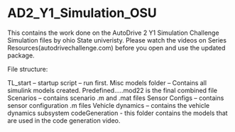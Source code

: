 # AD2_Y1_Simulation_OSU

This contains the work done on the AutoDrive 2 Y1 Simulation Challenge Simulation files by ohio State univeristy.
Please watch the videos on Series Resources(autodrivechallenge.com) before you open and use the updated package.

File structure:

TL_start – startup script – run first. 
Misc models folder – Contains all simulink models created. Predefined.....mod22 is the final combined file
Scenarios – contains scenario .m and .mat files
Sensor Configs – contains sensor configuration .m files
Vehicle dynamics – contains the vehicle dynamics subsystem
codeGeneration - this folder contains the models that are used in the code generation video. 

